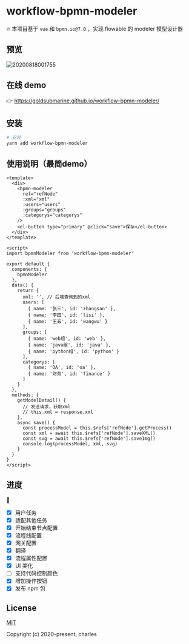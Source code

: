 # workflow-bpmn-modeler

🔥 本项目基于 `vue` 和 `bpmn.io@7.0` ，实现 flowable 的 modeler 模型设计器

## 预览

![20200818001755](https://cdn.jsdelivr.net/gh/goldsubmarine/cdn@master/blog/20200818001755.png)

## 在线 demo

👉 https://goldsubmarine.github.io/workflow-bpmn-modeler/

## 安装

```bash
# 安装
yarn add workflow-bpmn-modeler
```

## 使用说明（最简demo）

```vue
<template>
  <div>
    <bpmn-modeler
      ref="refNode"
      :xml="xml"
      :users="users"
      :groups="groups"
      :categorys="categorys"
    />
    <el-button type="primary" @click="save">保存</el-button>
  </div>
</template>

<script>
import bpmnModeler from 'workflow-bpmn-modeler'

export default {
  components: {
    bpmnModeler
  },
  data() {
    return {
      xml: '', // 后端查询到的xml
      users: [
        { name: '张三', id: 'zhangsan' },
        { name: '李四', id: 'lisi' },
        { name: '王五', id: 'wangwu' }
      ],
      groups: [
        { name: 'web组', id: 'web' },
        { name: 'java组', id: 'java' },
        { name: 'python组', id: 'python' }
      ],
      categorys: [
        { name: 'OA', id: 'oa' },
        { name: '财务', id: 'finance' }
      ]
    }
  },
  methods: {
    getModelDetail() {
      // 发送请求，获取xml
      // this.xml = response.xml
    },
    async save() {
      const processModel = this.$refs['refNode'].getProcess()
      const xml = await this.$refs['refNode'].saveXML()
      const svg = await this.$refs['refNode'].saveImg()
      console.log(processModel, xml, svg)
    }
  }
}
</script>
```

## 进度

🐌

- [x] 用户任务
- [x] 适配其他任务
- [x] 开始结束节点配置
- [x] 流程线配置
- [x] 网关配置
- [x] 翻译
- [x] 流程属性配置
- [x] UI 美化
- [ ] 支持代码控制颜色
- [x] 增加操作按钮
- [x] 发布 npm 包

## License

[MIT](http://opensource.org/licenses/MIT)

Copyright (c) 2020-present, charles
